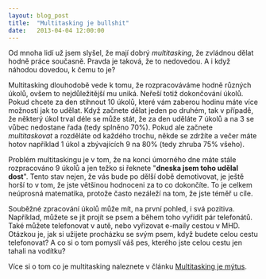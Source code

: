 ```yaml
---
layout: blog_post
title:  "Multitasking je bullshit"
date:   2013-04-04 12:00:00
---
```

Od mnoha lidí už jsem slyšel, že mají dobrý *multitasking*, že zvládnou dělat hodně práce současně. Pravda je taková, že to nedovedou. A i když náhodou dovedou, k čemu to je?

Multitasking dlouhodobě vede k tomu, že rozpracováváme hodně různých úkolů, ovšem to nejdůležitější mu uniká. Neřeší totiž dokončování úkolů. Pokud chcete za den stihnout 10 úkolů, které vám zaberou hodinu máte více možností jak to udělat. Když začnete dělat jeden po druhém, tak v případě, že některý úkol trval déle se může stát, že za den uděláte 7 úkolů a na 3 se vůbec nedostane řada (tedy splněno 70%). Pokud ale začnete *multitaskovat* a rozděláte od každého trochu, někde se zdržíte a večer máte hotov například 1 úkol a zbývajících 9 na 80% (tedy zhruba 75% všeho).

Problém multitaskingu je v tom, že na konci úmorného dne máte stále rozpracováno 9 úkolů a jen težko si řeknete "**dneska jsem toho udělal dost**". Tento stav nejen, že vás bude po dělší době demotivovat, je ještě horší to v tom, že jste většinou hodnoceni za to co dokončíte. To je celkem neúprosná matematika, protože často nezáleží na tom, že jste téměř u cíle.

Souběžné zpracování úkolů může mít, na první pohled, i svá pozitiva. Například, můžete se jít projít se psem a během toho vyřídit pár telefonátů. Také můžete telefonovat v autě, nebo vyřizovat e-maily cestou v MHD. Otázkou je, jak si užijete procházku se svým psem, když budete celou cestu telefonovat? A co si o tom pomyslí váš pes, kterého jste celou cestu jen tahali na vodítku?

Více si o tom co je multitasking naleznete v článku <a href="http://psychologie.cz/multitasking-je-mytus/" title="multitasking je mýtus">Multitasking je mýtus</a>.